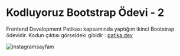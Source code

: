 # Kodluyoruz Bootstrap Ödevi - 2

Frontend Development Patikası kapsamında yaptığım ikinci Bootstrap ödevidir. Kodun çıktısı görseldeki gibidir :
[patika.dev](https://www.patika.dev/tr)

![instagramsayfam](https://user-images.githubusercontent.com/107553286/187033967-d44acb80-6e9b-45d6-826f-479457f50d5a.png)